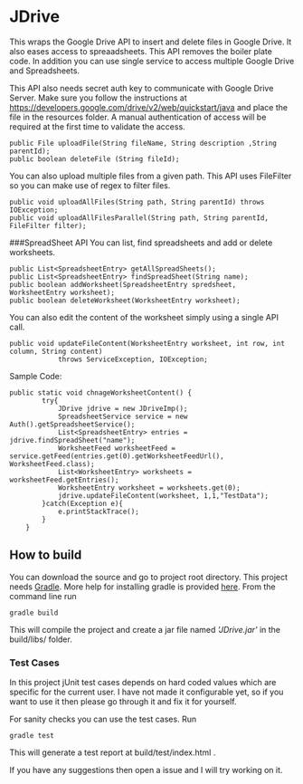 # JDrive

This wraps the Google Drive API to insert and delete files in Google Drive. It also eases access to spreaadsheets. This API removes the boiler plate code. In addition you can use single service to access multiple Google Drive and Spreadsheets. 

This API also needs secret auth key to communicate with Google Drive Server. Make sure you follow the instructions at https://developers.google.com/drive/v2/web/quickstart/java and place the file in the resources folder. A manual authentication of access will be required at the first time to validate the access. 

```
public File uploadFile(String fileName, String description ,String parentId);
public boolean deleteFile (String fileId);
```

You can also upload multiple files from a given path. This API uses FileFilter so you can make use of regex to filter files. 
```
public void uploadAllFiles(String path, String parentId) throws IOException;
public void uploadAllFilesParallel(String path, String parentId, FileFilter filter);
```
###SpreadSheet API
You can list, find spreadsheets and add or delete worksheets. 
```
public List<SpreadsheetEntry> getAllSpreadSheets();
public List<SpreadsheetEntry> findSpreadSheet(String name);
public boolean addWorksheet(SpreadsheetEntry spredsheet, WorksheetEntry worksheet);
public boolean deleteWorksheet(WorksheetEntry worksheet);
```
You can also edit the content of the worksheet simply using a single API call. 
```
public void updateFileContent(WorksheetEntry worksheet, int row, int column, String content)
			throws ServiceException, IOException;
```
Sample Code:
```
public static void chnageWorksheetContent() {
		try{
			JDrive jdrive = new JDriveImp();
			SpreadsheetService service = new Auth().getSpreadsheetService();
			List<SpreadsheetEntry> entries =	jdrive.findSpreadSheet("name");
			WorksheetFeed worksheetFeed = service.getFeed(entries.get(0).getWorksheetFeedUrl(), WorksheetFeed.class);
			List<WorksheetEntry> worksheets = worksheetFeed.getEntries();
			WorksheetEntry worksheet = worksheets.get(0);
			jdrive.updateFileContent(worksheet, 1,1,"TestData");
		}catch(Exception e){
			e.printStackTrace();
		}
	}
```
## How to build
You can download the source and go to project root directory. This project needs [Gradle](http://gradle.org/getting-started-gradle-java/). More help for installing gradle is provided [here](https://docs.gradle.org/current/userguide/installation.html). 
From the command line run 
```
gradle build
```
This will compile the project and create a jar file named *'JDrive.jar'* in the build/libs/ folder. 

### Test Cases 
In this project jUnit test cases depends on hard coded values which are specific for the current user. I have not made it configurable yet, so if you want to use it then please go through it and fix it for yourself.  

For sanity checks you can use the test cases. Run 
```
gradle test
```
This will generate a test report at build/test/index.html .  

If you have any suggestions then open a issue and I will try working on it. 
